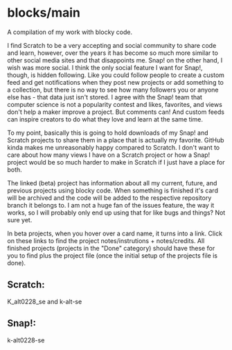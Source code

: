 # blocks/main
A compilation of my work with blocky code.

  I find Scratch to be a very accepting and social community to share code and learn, however, over the years it has become so much more similar to other social media sites and that disappoints me. Snap! on the other hand, I wish was more social. I think the only social feature I want for Snap!, though, is hidden following. Like you could follow people to create a custom feed and get notifications when they post new projects or add something to a collection, but there is no way to see how many followers you or anyone else has - that data just isn't stored. I agree with the Snap! team that computer science is not a popularity contest and likes, favorites, and views don't help a maker improve a project. But comments can! And custom feeds can inspire creators to do what they love and learn at the same time.
  
  To my point, basically this is going to hold downloads of my Snap! and Scratch projects to share them in a place that is actually my favorite. GitHub kinda makes me unreasonably happy compared to Scratch. I don't want to care about how many views I have on a Scratch project or how a Snap! project would be so much harder to make in Scratch if I just have a place for both.
  
  The linked (beta) project has information about all my current, future, and previous projects using blocky code. When something is finished it's card  will be archived and the code will be added to the respective repository branch it belongs to. I am not a huge fan of the issues feature, the way it works, so I will probably only end up using that for like bugs and things? Not sure yet.
  
  In beta projects, when you hover over a card name, it turns into a link. Click on these links to find the project notes/instrutions + notes/credits. All finished projects (projects in the "Done" category) should have these for you to find plus the project file (once the initial setup of the projects file is done).

  
  ## Scratch:
  K_alt0228_se and k-alt-se
  
  ## Snap!:
  k-alt0228-se
